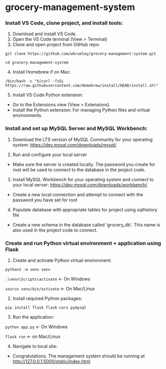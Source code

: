 # grocery-management-system

### Install VS Code, clone project, and install tools:
1. Download and install VS Code.
2. Open the VS Code terminal (View > Terminal)
3. Clone and open project from GitHub repo:
 
`git clone https://github.com/wbrumley/grocery-management-system.git`

`cd grocery-management-system`

4. Install Homebrew if on Mac:

`/bin/bash -c "$(curl -fsSL https://raw.githubusercontent.com/Homebrew/install/HEAD/install.sh)"`

5. Install VS Code Python extension:
- Go to the Extensions view (View > Extensions).
- Install the Python extension: For managing Python files and virtual environments.

### Install and set up MySQL Server and MySQL Workbench:
1. Download the LTS version of MySQL Community for your operating system: https://dev.mysql.com/downloads/mysql/

2. Run and configure your local server
- Make sure the server is created locally. The password you create for root will be used to connect to the database in the project code.

3. Install MySQL Workbench for your operating system and connect to your local server: https://dev.mysql.com/downloads/workbench/
- Create a new local connection and attempt to connect with the password you have set for root

4. Populate database with appropriate tables for project using *sqlhistory* file
- Create a new schema in the database called 'grocery_db'. This name is also used in the project code to connect.

### Create and run Python virtual environment + application using Flask
1. Create and activate Python virtual environment:

`python3 -m venv venv`

`.\venv\Scripts\activate` <- On Windows

`source venv/bin/activate`  <- On Mac/Linux 

2. Install required Python packages:

`pip install flask flask-cors pymysql`

3. Run the application:

`python app.py` <- On Windows

`flask run` <- on Mac/Linux

4. Navigate to local site:
- Congratulations. The management system should be running at http://127.0.0.1:5000/static/index.html
